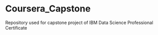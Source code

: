 # Coursera_Capstone
Repository used for capstone project of IBM Data Science Professional Certificate
